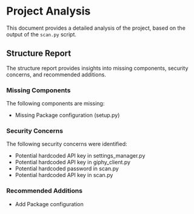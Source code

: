 # Project Analysis

This document provides a detailed analysis of the project, based on the output of the `scan.py` script.

## Structure Report

The structure report provides insights into missing components, security concerns, and recommended additions.

### Missing Components

The following components are missing:

- Missing Package configuration (setup.py)

### Security Concerns

The following security concerns were identified:

- Potential hardcoded API key in settings_manager.py
- Potential hardcoded API key in giphy_client.py
- Potential hardcoded password in scan.py
- Potential hardcoded API key in scan.py

### Recommended Additions
- Add Package configuration
